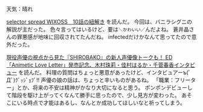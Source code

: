 天気：晴れ

[selector spread WIXOSS　10話の紐解き](http://www.takaratomy.co.jp/products/wixoss/column/play_141212/index.html)
を読んだ。
今回は、バニラシグニの解説が主だった。
色々言ってはいるけど、要は`＼かわいい／`んだよね。
蒼井晶さんの罪悪感が地味に回収されてたんだね。
infectedだけかなんて思ってたので意外だった。

[現役声優の視点から見た『SHIROBAKO』の新人声優像トークも！ ED「Animetic Love Letter」発売記念、木村珠莉・佳村はるか・千菅春香インタビュー](http://www.lisani.jp/interview-report/web-original/id110318)
を読んだ。
料理の質問はちょっと悪意があったけど、インタビュアーъ(ﾟДﾟ)ｸﾞｯｼﾞｮﾌﾞ!!
声優の娘の話は、ちょっと辛いものがあるね。
「職業：フリーター」とか、将来の不安は精神がかなり大切になると思う。
ポンポンデビューして階段を駆け上がってくなんて勝手に思ったので、少し見方が変わった。
あそこにいる時点で才能はあるし、なんとか成功してほしいなと祈ってしまう。
